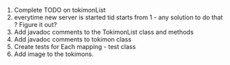 1) Complete TODO on tokimonList 
2) everytime new server is started tid starts from 1 - any solution to do that ? Figure it out? 
3) Add javadoc comments to the TokimonList class and methods
4) Add javadoc comments to tokimon class
5) Create tests for Each mapping - test class
6) Add image to the tokimons.
